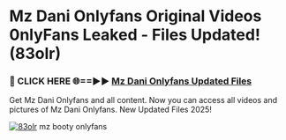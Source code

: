 # Mz Dani Onlyfans Original Videos 0nlyFans Leaked - Files Updated! (83olr)

<h3>🔴 CLICK HERE 🌐==►► <a href="https://tinyurl.com/3hn5wdd3" rel="nofollow">Mz Dani Onlyfans Updated Files</a></h3>

Get Mz Dani Onlyfans and all content. Now you can access all videos and pictures of Mz Dani Onlyfans. New Updated Files 2025!

[![83olr](https://i.imgur.com/4HnBqBT.gif)](https://tinyurl.com/3hn5wdd3)
mz booty onlyfans
